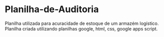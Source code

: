 # Planilha-de-Auditoria
Planilha utilizada para acuracidade de estoque de um armazém logístico. Planilha criada utilizando planilhas google, html, css, google apps script.
